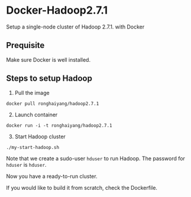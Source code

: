 # Docker-Hadoop2.7.1
Setup a single-node cluster of Hadoop 2.7.1. with Docker

## Prequisite
Make sure Docker is well installed.

## Steps to setup Hadoop
1. Pull the image
```
docker pull ronghaiyang/hadoop2.7.1
```

2. Launch container
```
docker run -i -t ronghaiyang/hadoop2.7.1
```

3. Start Hadoop cluster
```
./my-start-hadoop.sh
```
Note that we create a sudo-user `hduser` to run Hadoop. The password for `hduser` is `hduser`.

Now you have a ready-to-run cluster.

If you would like to build it from scratch, check the Dockerfile.

